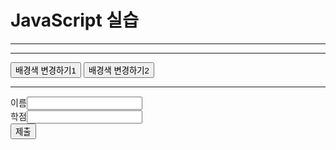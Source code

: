 <!DOCTYPE html>
<html>
<head>
<meta charset="utf-8">
<title>2023496_김혜빈</title>
</head>
<body id="main">
<h1>JavaScript 실습</h1>
<hr>
<script>
let a=3, b=5;
document.write(a+b+"<br>");
b="5";
document.write(a+b+"<br>");

for(let size=10; size<=35; size+=5) { //5씩 증가
document.write("<div ");
document.write("onmouseover= \"this.style.color='red'\" ");
document.write("onmouseout= \"this.style.color='black'\" ");
document.write("style='font-size:"+size+"px'>");
document.write(size + "px");
document.write("</div>");
}
</script>
<hr>
<button onclick="bgColorChange_m()">배경색 변경하기1</button>
<button id="button" onclick="bgColorChange_a()">배경색 변경하기2</button><br>
<script>
let now = new Date();
document.write("현재 시간: " + now.toLocaleString() + "<br>");

document.write("<div id=\"div\" style=\"color:green\"></div>");
let div = document.getElementById("div");
let button = document.getElementById("button");
button.addEventListener("click", bubble, false);
document.body.addEventListener("click", bubble, false);
document.body.addEventListener("click", capture, true);

function capture(e) {
let obj = e.currentTarget;
let tagName= obj.tagName;
div.innerHTML+= "<br>capture 단계: " + tagName+ " 태그";
}
function bubble(e) {
let obj = e.currentTarget;
let tagName= obj.tagName;
div.innerHTML+= "<br>bubble 단계: " + tagName+ " 태그";
}

function bgColorChange_m() {
let input = prompt("RGB 값을 입력하세요(예: 255, 255, 255) : ");
let color = input.split(",");
let bgColor= "rgb(" + color[0] + "," + color[1] + "," + color[2] + ")";
let b = document.getElementById("main");
b.style.background= bgColor;
}

function bgColorChange_a() {
alert("배경색을 임의로 변경합니다");
let x = Math.floor(Math.random()*255);
let y = Math.floor(Math.random()*255);
let z = Math.floor(Math.random()*255);
let bgColor= "rgb(" + x + "," + y + "," + z + ")";
let b = document.getElementById("main");
b.style.background= bgColor;
}
</script>
<hr>
<form>
이름<input type ="text" id = "name" name = "text">
<br>학점<input type ="text" id = "grade" name = "text"><br>
<button type="button" onclick="process()">제출</button>
</form>
<script>
function process(){
let name = document.getElementById("name");
let grade = document.getElementById("grade");
let obj = document.getElementById("main");

let newDIV= document.createElement("div");
newDIV.innerHTML= name.value;
newDIV.setAttribute("id", "myDiv");
if(grade.value== "A"){
newDIV.style.backgroundColor= "green";
newDIV.innerHTML+= " 적격 판정"
}else{
newDIV.style.backgroundColor= "red";
newDIV.innerHTML+= " 부적격 판정"
}
newDIV.onclick= function() {
let p = this.parentElement;
p.removeChild(this);
}
obj.appendChild(newDIV);
}</script>
</body>
</html>
